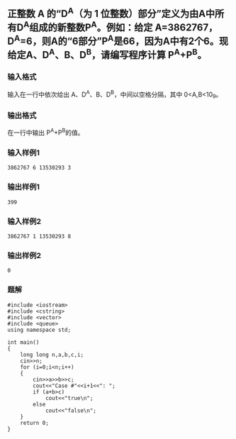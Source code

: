 ## 正整数 A 的“D<sup>A</sup>（为 1 位整数）部分”定义为由A中所有D<sup>A</sup>组成的新整数P<sup>A</sup>。例如：给定 A=3862767，D<sup>A</sup>=6，则A的“6部分”P<sup>A</sup>是66，因为A中有2个6。现给定A、D<sup>A</sup>、B、D<sup>B</sup>，请编写程序计算 P<sup>A</sup>+P<sup>B</sup>。
### 输入格式
输入在一行中依次给出 A、D<sup>A</sup>、B、D<sup>B</sup>，中间以空格分隔，其中 0<A,B<10<sub>9</sub>。
### 输出格式
在一行中输出 P<sup>A</sup>+P<sup>B</sup>的值。
### 输入样例1
```
3862767 6 13530293 3
```
### 输出样例1
```
399
```
### 输入样例2
```
3862767 1 13530293 8
```
### 输出样例2
```
0
```

### 题解
```
#include <iostream>
#include <cstring>
#include <vector>
#include <queue>
using namespace std;

int main()
{
	long long n,a,b,c,i;
	cin>>n;
	for (i=0;i<n;i++)
    {
        cin>>a>>b>>c;
        cout<<"Case #"<<i+1<<": ";
        if (a+b>c)
            cout<<"true\n";
        else
            cout<<"false\n";
    }
	return 0;
}
```
